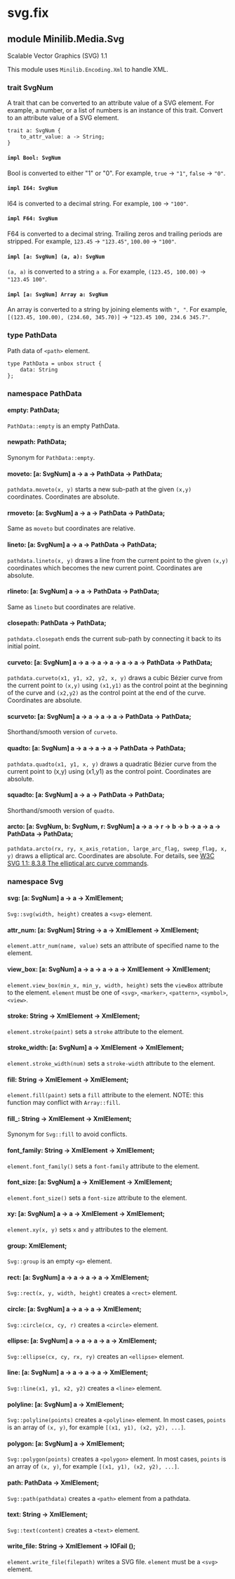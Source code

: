 # svg.fix

## module Minilib.Media.Svg

Scalable Vector Graphics (SVG) 1.1

This module uses `Minilib.Encoding.Xml` to handle XML.

### trait SvgNum

A trait that can be converted to an attribute value of a SVG element.
For example, a number, or a list of numbers is an instance of this trait.
Convert to an attribute value of a SVG element.

```
trait a: SvgNum {
    to_attr_value: a -> String;
}
```
#### `impl Bool: SvgNum`

Bool is converted to either "1" or "0". For example,
`true` -> `"1"`, `false` -> `"0"`.

#### `impl I64: SvgNum`

I64 is converted to a decimal string.
For example, `100` -> `"100"`.

#### `impl F64: SvgNum`

F64 is converted to a decimal string. Trailing zeros and trailing periods are stripped.
For example, `123.45` -> `"123.45"`, `100.00` -> `"100"`.

#### `impl [a: SvgNum] (a, a): SvgNum`

`(a, a)` is converted to a string `a a`.
For example, `(123.45, 100.00)` -> `"123.45 100"`.

#### `impl [a: SvgNum] Array a: SvgNum`

An array is converted to a string by joining elements with `", "`.
For example, `[(123.45, 100.00), (234.60, 345.70)]` -> `"123.45 100, 234.6 345.7"`.

### type PathData

Path data of `<path>` element.

```
type PathData = unbox struct {
    data: String
};
```
### namespace PathData

#### empty: PathData;

`PathData::empty` is an empty PathData.

#### newpath: PathData;

Synonym for `PathData::empty`.

#### moveto: [a: SvgNum] a -> a -> PathData -> PathData;

`pathdata.moveto(x, y)` starts a new sub-path at the given `(x,y)` coordinates.
Coordinates are absolute.

#### rmoveto: [a: SvgNum] a -> a -> PathData -> PathData;

Same as `moveto` but coordinates are relative.

#### lineto: [a: SvgNum] a -> a -> PathData -> PathData;

`pathdata.lineto(x, y)` draws a line from the current point to the given `(x,y)` coordinates
which becomes the new current point.
Coordinates are absolute.

#### rlineto: [a: SvgNum] a -> a -> PathData -> PathData;

Same as `lineto` but coordinates are relative.

#### closepath: PathData -> PathData;

`pathdata.closepath` ends the current sub-path by connecting it back to its initial point.

#### curveto: [a: SvgNum] a -> a -> a -> a -> a -> a -> PathData -> PathData;

`pathdata.curveto(x1, y1, x2, y2, x, y)` draws a cubic Bézier curve
from the current point to `(x,y)` using `(x1,y1)` as the control point
at the beginning of the curve and `(x2,y2)` as the control point at the end of the curve.
Coordinates are absolute.

#### scurveto: [a: SvgNum] a -> a -> a -> a -> PathData -> PathData;

Shorthand/smooth version of `curveto`.

#### quadto: [a: SvgNum] a -> a -> a -> a -> PathData -> PathData;

`pathdata.quadto(x1, y1, x, y)` draws a quadratic Bézier curve from the
current point to (x,y) using (x1,y1) as the control point.
Coordinates are absolute.

#### squadto: [a: SvgNum] a -> a -> PathData -> PathData;

Shorthand/smooth version of `quadto`.

#### arcto: [a: SvgNum, b: SvgNum, r: SvgNum] a -> a -> r -> b -> b -> a -> a -> PathData -> PathData;

`pathdata.arcto(rx, ry, x_axis_rotation, large_arc_flag, sweep_flag, x, y)` draws a elliptical arc.
Coordinates are absolute.
For details, see [W3C SVG 1.1: 8.3.8 The elliptical arc curve commands](https://www.w3.org/TR/SVG11/paths.html#PathDataEllipticalArcCommands).

### namespace Svg

#### svg: [a: SvgNum] a -> a -> XmlElement;

`Svg::svg(width, height)` creates a `<svg>` element.

#### attr_num: [a: SvgNum] String -> a -> XmlElement -> XmlElement;

`element.attr_num(name, value)` sets an attribute of specified name to the element.

#### view_box: [a: SvgNum] a -> a -> a -> a -> XmlElement -> XmlElement;

`element.view_box(min_x, min_y, width, height)` sets the `viewBox` attribute to the element.
`element` must be one of `<svg>`, `<marker>`, `<pattern>`, `<symbol>`, `<view>`.

#### stroke: String -> XmlElement -> XmlElement;

`element.stroke(paint)` sets a `stroke` attribute to the element.

#### stroke_width: [a: SvgNum] a -> XmlElement -> XmlElement;

`element.stroke_width(num)` sets a `stroke-width` attribute to the element.

#### fill: String -> XmlElement -> XmlElement;

`element.fill(paint)` sets a `fill` attribute to the element.
NOTE: this function may conflict with `Array::fill`.

#### fill_: String -> XmlElement -> XmlElement;

Synonym for `Svg::fill` to avoid conflicts.

#### font_family: String -> XmlElement -> XmlElement;

`element.font_family()` sets a `font-family` attribute to the element.

#### font_size: [a: SvgNum] a -> XmlElement -> XmlElement;

`element.font_size()` sets a `font-size` attribute to the element.

#### xy: [a: SvgNum] a -> a -> XmlElement -> XmlElement;

`element.xy(x, y)` sets `x` and `y` attributes to the element.

#### group: XmlElement;

`Svg::group` is an empty `<g>` element.

#### rect: [a: SvgNum] a -> a -> a -> a -> XmlElement;

`Svg::rect(x, y, width, height)` creates a `<rect>` element.

#### circle: [a: SvgNum] a -> a -> a -> XmlElement;

`Svg::circle(cx, cy, r)` creates a `<circle>` element.

#### ellipse: [a: SvgNum] a -> a -> a -> a -> XmlElement;

`Svg::ellipse(cx, cy, rx, ry)` creates an `<ellipse>` element.

#### line: [a: SvgNum] a -> a -> a -> a -> XmlElement;

`Svg::line(x1, y1, x2, y2)` creates a `<line>` element.

#### polyline: [a: SvgNum] a -> XmlElement;

`Svg::polyline(points)` creates a `<polyline>` element.
In most cases, `points` is an array of `(x, y)`, for example `[(x1, y1), (x2, y2), ...]`.

#### polygon: [a: SvgNum] a -> XmlElement;

`Svg::polygon(points)` creates a `<polygon>` element.
In most cases, `points` is an array of `(x, y)`, for example `[(x1, y1), (x2, y2), ...]`.

#### path: PathData -> XmlElement;

`Svg::path(pathdata)` creates a `<path>` element from a pathdata.

#### text: String -> XmlElement;

`Svg::text(content)` creates a `<text>` element.

#### write_file: String -> XmlElement -> IOFail ();

`element.write_file(filepath)` writes a SVG file.
`element` must be a `<svg>` element.

